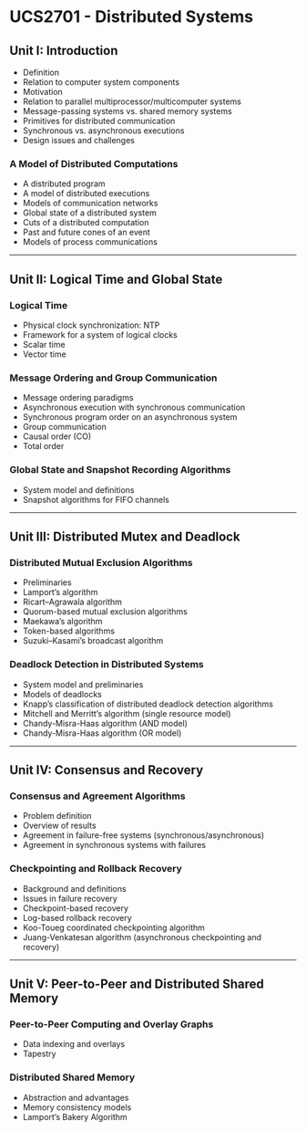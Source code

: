 # UCS2701 - Distributed Systems



## Unit I: Introduction

- Definition  
- Relation to computer system components  
- Motivation  
- Relation to parallel multiprocessor/multicomputer systems  
- Message-passing systems vs. shared memory systems  
- Primitives for distributed communication  
- Synchronous vs. asynchronous executions  
- Design issues and challenges  

### A Model of Distributed Computations
- A distributed program  
- A model of distributed executions  
- Models of communication networks  
- Global state of a distributed system  
- Cuts of a distributed computation  
- Past and future cones of an event  
- Models of process communications  

---

## Unit II: Logical Time and Global State

### Logical Time
- Physical clock synchronization: NTP  
- Framework for a system of logical clocks  
- Scalar time  
- Vector time  

### Message Ordering and Group Communication
- Message ordering paradigms  
- Asynchronous execution with synchronous communication  
- Synchronous program order on an asynchronous system  
- Group communication  
- Causal order (CO)  
- Total order  

### Global State and Snapshot Recording Algorithms
- System model and definitions  
- Snapshot algorithms for FIFO channels  

---

## Unit III: Distributed Mutex and Deadlock

### Distributed Mutual Exclusion Algorithms
- Preliminaries  
- Lamport’s algorithm  
- Ricart–Agrawala algorithm  
- Quorum-based mutual exclusion algorithms  
- Maekawa’s algorithm  
- Token-based algorithms  
- Suzuki–Kasami’s broadcast algorithm  

### Deadlock Detection in Distributed Systems
- System model and preliminaries  
- Models of deadlocks  
- Knapp’s classification of distributed deadlock detection algorithms  
- Mitchell and Merritt’s algorithm (single resource model)  
- Chandy-Misra-Haas algorithm (AND model)  
- Chandy-Misra-Haas algorithm (OR model)  

---

## Unit IV: Consensus and Recovery

### Consensus and Agreement Algorithms
- Problem definition  
- Overview of results  
- Agreement in failure-free systems (synchronous/asynchronous)  
- Agreement in synchronous systems with failures  

### Checkpointing and Rollback Recovery
- Background and definitions  
- Issues in failure recovery  
- Checkpoint-based recovery  
- Log-based rollback recovery  
- Koo-Toueg coordinated checkpointing algorithm  
- Juang-Venkatesan algorithm (asynchronous checkpointing and recovery)  

---

## Unit V: Peer-to-Peer and Distributed Shared Memory

### Peer-to-Peer Computing and Overlay Graphs
- Data indexing and overlays  
- Tapestry  

### Distributed Shared Memory
- Abstraction and advantages  
- Memory consistency models  
- Lamport’s Bakery Algorithm  
